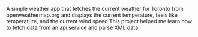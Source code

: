 A simple weather app that fetches the current weather for Toronto from openweathermap.org and displays the current temperature, feels like temperature, and the current wind speed
This project helped me learn how to fetch data from an api service and parse XML data.
